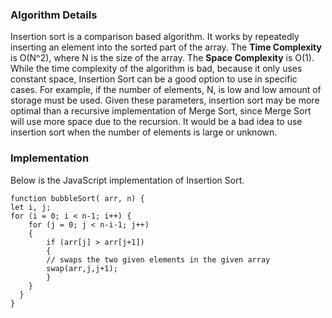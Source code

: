 ### Algorithm Details
Insertion sort is a comparison based algorithm. It works by repeatedly inserting an element into the sorted part of the array. The **Time Complexity** is O(N^2), where N is the size of the array. The **Space Complexity** is O(1). While the time complexity of the algorithm is bad, because it only uses constant space, Insertion Sort can be a good option to use in specific cases. For example, if the number of elements, N, is low and low amount of storage must be used. Given these parameters, insertion sort may be more optimal than a recursive implementation of Merge Sort, since Merge Sort will use more space due to the recursion. It would be a bad idea to use insertion sort when the number of elements is large or unknown.

### Implementation

Below is the JavaScript implementation of Insertion Sort.

```
function bubbleSort( arr, n) { 
let i, j; 
for (i = 0; i < n-1; i++) { 
    for (j = 0; j < n-i-1; j++) 
    { 
        if (arr[j] > arr[j+1]) 
        { 
        // swaps the two given elements in the given array
        swap(arr,j,j+1);
        } 
    } 
  } 
} 
```